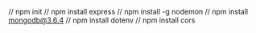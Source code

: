 //  npm init
//  npm install express
//  npm install -g nodemon
//  npm install mongodb@3.6.4
//  npm install dotenv 
//  npm install cors 